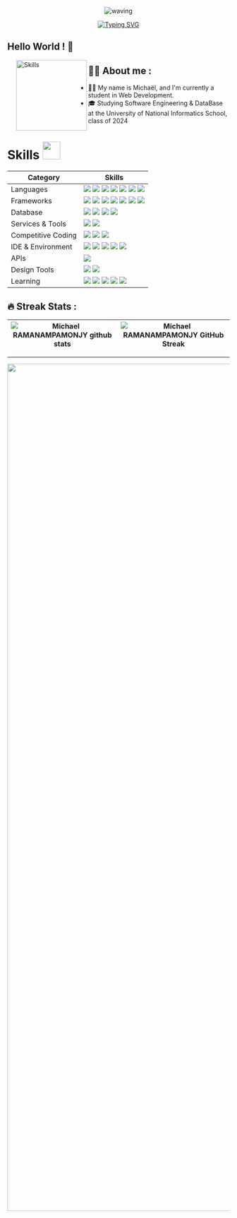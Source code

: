 <div align="center" >

 ![waving](https://capsule-render.vercel.app/api?type=waving&height=90&color=gradient)
 
[![Typing SVG]([https://readme-typing-svg.herokuapp.com?font=Mouse+Memoirs&size=65&pause=500&color=06CD9C&vCenter=true&width=600&height=70&lines=Michaël+RAMANAMPAMONJY;MASTER+PIECE;I'm+a+Web+Developer)](https://git.io/typing-svg](https://github.com/MASTERPIECE2003/SVG))
 
 </div>
 
## Hello World ! 👋
 
 <img align='left' height='160' style="margin-left:20px" src='assets/programmer.gif' alt='Skills'>

## 🐱‍👤 About me :
- 👨‍💻 My name is Michaël, and I'm currently a student in Web Development.
- 🎓 Studying Software Engineering & DataBase at the University of National Informatics School, class of 2024


# Skills <img src='https://user-images.githubusercontent.com/74038190/206662607-d9e7591e-bbf9-42f9-9386-29efc927bc16.gif' width="40"> 

| Category        | Skills        |
|-----------------|---------------|
| Languages       | <img src="https://img.shields.io/badge/JavaScript-323330?style=for-the-badge&logo=javascript&logoColor=F7DF1E"/> <img src="https://img.shields.io/badge/TypeScript-007ACC?style=for-the-badge&logo=typescript&logoColor=white"/> <img src="https://img.shields.io/badge/C%2B%2B-00599C?style=for-the-badge&logo=c%2B%2B&logoColor=white"/> <img src="https://img.shields.io/badge/C-00599C?style=for-the-badge&logo=c&logoColor=white"/> <img src="https://img.shields.io/badge/Java-007396?style=for-the-badge&logo=java&logoColor=white"/> <img src="https://img.shields.io/badge/Python-3776AB?style=for-the-badge&logo=python&logoColor=white"/> <img src="https://img.shields.io/badge/PHP-777BB4?style=for-the-badge&logo=php&logoColor=white"/> || Languages       | <img src="https://img.shields.io/badge/JavaScript-323330?style=for-the-badge&logo=javascript&logoColor=F7DF1E"/> <img src="https://img.shields.io/badge/TypeScript-007ACC?style=for-the-badge&logo=typescript&logoColor=white"/> <img src="https://img.shields.io/badge/C%2B%2B-00599C?style=for-the-badge&logo=c%2B%2B&logoColor=white"/> <img src="https://img.shields.io/badge/C-00599C?style=for-the-badge&logo=c&logoColor=white"/> <img src="https://img.shields.io/badge/Java-007396?style=for-the-badge&logo=java&logoColor=white"/> <img src="https://img.shields.io/badge/Python-3776AB?style=for-the-badge&logo=python&logoColor=white"/> <img src="https://img.shields.io/badge/PHP-777BB4?style=for-the-badge&logo=php&logoColor=white"/> |
| Frameworks | <img src="https://img.shields.io/badge/React-20232A?style=for-the-badge&logo=react&logoColor=61DAFB"/> <img src="https://img.shields.io/badge/AngularJS-E23237?style=for-the-badge&logo=angularjs&logoColor=white" /> <img src="https://img.shields.io/badge/Laravel-FF2D20?style=for-the-badge&logo=laravel&logoColor=white" /> <img src="https://img.shields.io/badge/Node.js-339933?style=for-the-badge&logo=node.js&logoColor=white" />  <img src="https://img.shields.io/badge/Spring_Boot-F2F4F9?style=for-the-badge&logo=spring-boot" /> <img src="https://img.shields.io/badge/Vue.js-4FC08D?style=for-the-badge&logo=vue.js&logoColor=white"/> <img src="https://img.shields.io/badge/Flutter-02569B?style=for-the-badge&logo=flutter&logoColor=white"/> |
| Database | <img src="https://img.shields.io/badge/MongoDB-4EA94B?style=for-the-badge&logo=mongodb&logoColor=white"/> <img src="https://img.shields.io/badge/PostgreSQL-316192?style=for-the-badge&logo=postgresql&logoColor=white"/> <img src="https://img.shields.io/badge/Oracle-F80000?style=for-the-badge&logo=oracle&logoColor=black" /> <img src="https://img.shields.io/badge/MySQL-005C84?style=for-the-badge&logo=mysql&logoColor=white"/> |
| Services & Tools| <a href="https://github.com/Anmol-Baranwal"><img src="https://img.shields.io/badge/GitHub-000000?style=for-the-badge&logo=github&logoColor=white"/></a> <img src="https://img.shields.io/badge/GIT-E44C30?style=for-the-badge&logo=git&logoColor=white"/>|
| Competitive Coding | <img src="https://img.shields.io/badge/CodinGame-F2BB13?style=for-the-badge&logo=codingame&logoColor=white" /> <a href="https://leetcode.com/anmol4coder/"><img src="https://img.shields.io/badge/-LeetCode-FFA116?style=for-the-badge&logo=LeetCode&logoColor=black"/></a> <a href="https://auth.geeksforgeeks.org/user/anmolbaranwal119"><img src="https://img.shields.io/badge/GeeksforGeeks-298D46?style=for-the-badge&logo=geeksforgeeks&logoColor=white"/></a> |
| IDE & Environment | <img src="https://img.shields.io/badge/VSCode-0078D4?style=for-the-badge&logo=visual%20studio%20code&logoColor=white" /> <img src="https://img.shields.io/badge/Google_chrome-4285F4?style=for-the-badge&logo=Google-chrome&logoColor=white" /> <img src="https://img.shields.io/badge/IntelliJ-000000?style=for-the-badge&logo=intellij-idea&logoColor=white" /> <img src="https://img.shields.io/badge/Visual_Studio-5C2D91?style=for-the-badge&logo=visual-studio&logoColor=white" /> <img src="https://img.shields.io/badge/Android_Studio-3DDC84?style=for-the-badge&logo=android-studio&logoColor=white" /> |
| APIs | <img src="https://img.shields.io/badge/Postman-FF6C37?style=for-the-badge&logo=Postman&logoColor=white" /> |
| Design Tools    | <img src="https://img.shields.io/badge/Adobe%20XD-470137?style=for-the-badge&logo=Adobe%20XD&logoColor=#FF61F6"/> <img src="https://img.shields.io/badge/Figma-F24E1E?style=for-the-badge&logo=figma&logoColor=white"/> |
| Learning | <img src="https://img.shields.io/badge/CodinGame-F2BB13?style=for-the-badge&logo=codingame&logoColor=white" /> <a href="https://www.coursera.org/user/69e4ae79233b116200019fb3f9111083"><img src="https://img.shields.io/badge/Coursera-0056D2?style=for-the-badge&logo=Coursera&logoColor=white" /></a> <img src="https://img.shields.io/badge/freecodecamp-27273D?style=for-the-badge&logo=freecodecamp&logoColor=white" /> <img src="https://img.shields.io/badge/Udemy-EC5252?style=for-the-badge&logo=Udemy&logoColor=white" /> <img src="https://img.shields.io/badge/Udacity-02B3E4?style=for-the-badge&logo=udacity&logoColor=white" /> |

 ## 🔥 Streak Stats :



| ![Michael RAMANAMPAMONJY github stats](https://github-readme-stats.vercel.app/api?username=Michael-RAMANAMPAMONJY\&rank_icon=percentile&show_icons=true&theme=tokyonight&show=reviews&bg_color=fff&title_color=0a1931&icon_color=0a1931&text_color=0A0209&border_color=0A0209&border_radius=8) | ![Michael RAMANAMPAMONJY GitHub Streak](https://github-readme-streak-stats.herokuapp.com/?user=Michael-RAMANAMPAMONJY&theme=tokyonight&theme=icegray&border_radius=8) |
| -- | -- |

<hr>

<!--- ------------------------------------------------------------------------------------------------------------------------------------------------------ -->
<!--- -- Snake Contribution Graph -------------------------------------------------------------------------------------------------------------------------- -->
<!--- ------------------------------------------------------------------------------------------------------------------------------------------------------ -->


<img src="https://www.animatedimages.org/data/media/562/animated-line-image-0184.gif" width="1920" />


